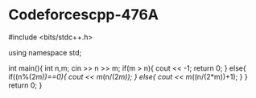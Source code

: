 # Codeforcescpp-476A
#include <bits/stdc++.h>
 
using namespace std;
 
int main(){
  int n,m;
  cin >> n >> m;
  if(m > n){
    cout << -1;
    return 0;
  }
  else{
    if((n%(2*m))==0){
      cout << m*(n/(2*m));
    }
    else{
      cout << m*((n/(2*m))+1);
    }
  }
  return 0;
}
